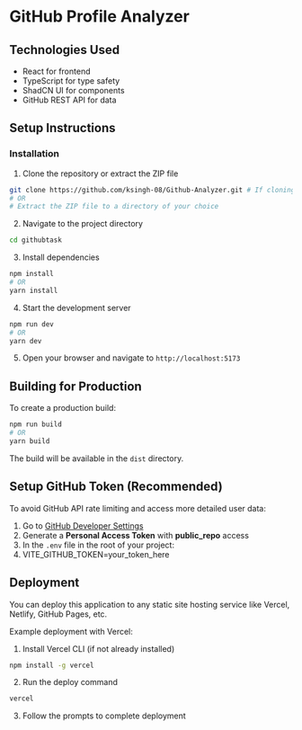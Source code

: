 # GitHub Profile Analyzer

## Technologies Used

- React for frontend
- TypeScript for type safety
- ShadCN UI for components
- GitHub REST API for data

## Setup Instructions

### Installation

1. Clone the repository or extract the ZIP file
```bash
git clone https://github.com/ksingh-08/Github-Analyzer.git # If cloning from repository
# OR
# Extract the ZIP file to a directory of your choice
```

2. Navigate to the project directory
```bash
cd githubtask
```

3. Install dependencies
```bash
npm install
# OR
yarn install
```

4. Start the development server
```bash
npm run dev
# OR 
yarn dev
```

5. Open your browser and navigate to `http://localhost:5173`

## Building for Production

To create a production build:

```bash
npm run build
# OR
yarn build
```

The build will be available in the `dist` directory.
## Setup GitHub Token (Recommended)

To avoid GitHub API rate limiting and access more detailed user data:

1. Go to [GitHub Developer Settings](https://github.com/settings/tokens)
2. Generate a **Personal Access Token** with **public_repo** access
3. In the `.env` file in the root of your project:
4. VITE_GITHUB_TOKEN=your_token_here


## Deployment

You can deploy this application to any static site hosting service like Vercel, Netlify, GitHub Pages, etc.

Example deployment with Vercel:

1. Install Vercel CLI (if not already installed)
```bash
npm install -g vercel
```

2. Run the deploy command
```bash
vercel
```

3. Follow the prompts to complete deployment


